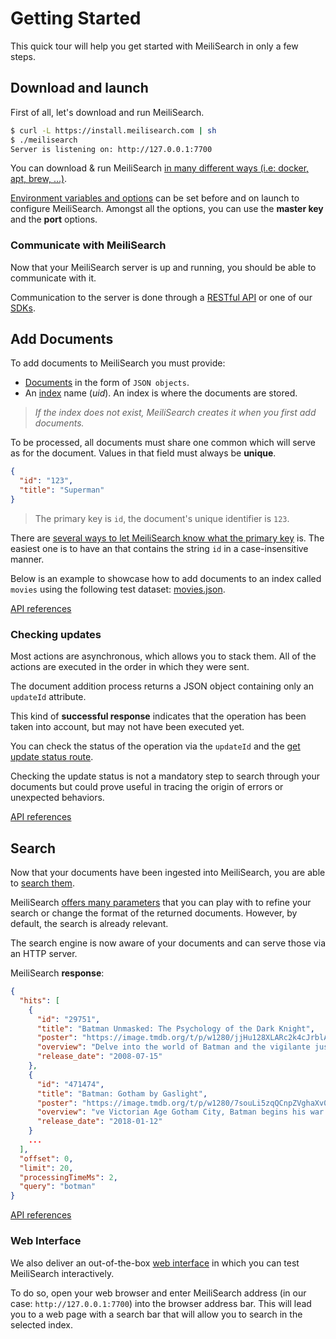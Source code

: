 # Getting Started

This quick tour will help you get started with MeiliSearch in only a few steps.

## Download and launch

First of all, let's download and run MeiliSearch.

```bash
$ curl -L https://install.meilisearch.com | sh
$ ./meilisearch
Server is listening on: http://127.0.0.1:7700
```

You can download & run MeiliSearch [in many different ways (i.e: docker, apt, brew, ...)](/guides/advanced_guides/installation.md).

[Environment variables and options](/guides/advanced_guides/configuration.md) can be set before and on launch to configure MeiliSearch. Amongst all the options, you can use the **master key** and the **port** options.

### Communicate with MeiliSearch

Now that your MeiliSearch server is up and running, you should be able to communicate with it.

Communication to the server is done through a [RESTful API](/references/README.md) or one of our [SDKs](/resources/sdks.md).

## Add Documents

To add documents to MeiliSearch you must provide:

- [Documents](/guides/main_concepts/documents.md) in the form of `JSON objects`.
- An [index](/guides/main_concepts/indexes.md) name (_uid_). An index is where the documents are stored.

> _If the index does not exist, MeiliSearch creates it when you first add documents._

To be processed, all documents must share one common <clientGlossary word="field" /> which will serve as [<clientGlossary word="primary key" />](/guides/main_concepts/documents.md#primary-key) for the document. Values in that field must always be **unique**.

```json
{
  "id": "123",
  "title": "Superman"
}
```

> The primary key is `id`, the document's unique identifier is `123`.

There are [several ways to let MeiliSearch know what the primary key](/guides/main_concepts/documents.md#primary-key) is. The easiest one is to have an <clientGlossary word="attribute" /> that contains the string `id` in a case-insensitive manner.

Below is an example to showcase how to add documents to an index called `movies` using the following test dataset: [movies.json](https://github.com/meilisearch/MeiliSearch/blob/master/datasets/movies/movies.json).

<CodeSamples id="getting_started_add_documents_md" />

[API references](/references/documents.md)

### Checking updates

Most actions are asynchronous, which allows you to stack them. All of the actions are executed in the order in which they were sent.

The document addition process returns a JSON object containing only an `updateId` attribute.

This kind of **successful response** indicates that the operation has been taken into account, but may not have been executed yet.

You can check the status of the operation via the `updateId` and the [get update status route](/references/updates.md).

Checking the update status is not a mandatory step to search through your documents but could prove useful in tracing the origin of errors or unexpected behaviors.

[API references](/references/updates.md)

## Search

Now that your documents have been ingested into MeiliSearch, you are able to [search them](/guides/main_concepts/search.md).

MeiliSearch [offers many parameters](/guides/advanced_guides/search_parameters.md) that you can play with to refine your search or change the format of the returned documents. However, by default, the search is already relevant.

The search engine is now aware of your documents and can serve those via an HTTP server.

<CodeSamples id="getting_started_search_md" />

MeiliSearch **response**:

```json
{
  "hits": [
    {
      "id": "29751",
      "title": "Batman Unmasked: The Psychology of the Dark Knight",
      "poster": "https://image.tmdb.org/t/p/w1280/jjHu128XLARc2k4cJrblAvZe0HE.jpg",
      "overview": "Delve into the world of Batman and the vigilante justice tha",
      "release_date": "2008-07-15"
    },
    {
      "id": "471474",
      "title": "Batman: Gotham by Gaslight",
      "poster": "https://image.tmdb.org/t/p/w1280/7souLi5zqQCnpZVghaXv0Wowi0y.jpg",
      "overview": "ve Victorian Age Gotham City, Batman begins his war on crime",
      "release_date": "2018-01-12"
    }
    ...
  ],
  "offset": 0,
  "limit": 20,
  "processingTimeMs": 2,
  "query": "botman"
}
```

[API references](/references/search.md)

### Web Interface

We also deliver an out-of-the-box [web interface](/guides/advanced_guides/web_interface.md) in which you can test MeiliSearch interactively.

To do so, open your web browser and enter MeiliSearch address (in our case: `http://127.0.0.1:7700`) into the browser address bar.
This will lead you to a web page with a search bar that will allow you to search in the selected index.

<br>
<br>
<MovieGif />

